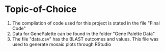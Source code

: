 # Topic-of-Choice
1. The compliation of code used for this project is stated in the file "Final Code"
2. Data for GenePalette can be found in the folder "Gene Palette Data"
3. The file "data.csv" has the BLAST outcomes and values. This file was used to generate mosaic plots through RStudio
